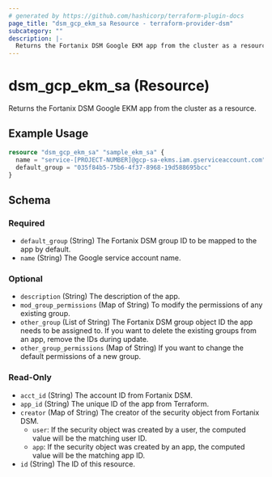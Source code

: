 ```yaml
---
# generated by https://github.com/hashicorp/terraform-plugin-docs
page_title: "dsm_gcp_ekm_sa Resource - terraform-provider-dsm"
subcategory: ""
description: |-
  Returns the Fortanix DSM Google EKM app from the cluster as a resource.
---
```


# dsm_gcp_ekm_sa (Resource)

Returns the Fortanix DSM Google EKM app from the cluster as a resource.

## Example Usage

```terraform
resource "dsm_gcp_ekm_sa" "sample_ekm_sa" {
  name = "service-[PROJECT-NUMBER]@gcp-sa-ekms.iam.gserviceaccount.com"
  default_group = "035f84b5-75b6-4f37-8968-19d588695bcc"
}
```

<!-- schema generated by tfplugindocs -->
## Schema

### Required

- `default_group` (String) The Fortanix DSM group ID to be mapped to the app by default.
- `name` (String) The Google service account name.

### Optional

- `description` (String) The description of the app.
- `mod_group_permissions` (Map of String) To modify the permissions of any existing group.
- `other_group` (List of String) The Fortanix DSM group object ID the app needs to be assigned to. If you want to delete the existing groups from an app, remove the IDs during update.
- `other_group_permissions` (Map of String) If you want to change the default permissions of a new group.

### Read-Only

- `acct_id` (String) The account ID from Fortanix DSM.
- `app_id` (String) The unique ID of the app from Terraform.
- `creator` (Map of String) The creator of the security object from Fortanix DSM.
   * `user`: If the security object was created by a user, the computed value will be the matching user ID.
   * `app`: If the security object was created by an app, the computed value will be the matching app ID.
- `id` (String) The ID of this resource.
